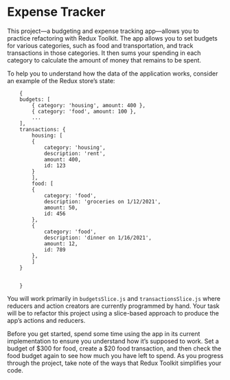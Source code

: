 # Expense Tracker

This project—a budgeting and expense tracking app—allows you to practice refactoring with Redux Toolkit. The app allows
you to set budgets for various categories, such as food and transportation, and track transactions in those categories.
It then sums your spending in each category to calculate the amount of money that remains to be spent.

To help you to understand how the data of the application works, consider an example of the Redux store’s state:

        {
        budgets: [
            { category: 'housing', amount: 400 },
            { category: 'food', amount: 100 },
            ...
        ],
        transactions: {
            housing: [
            {
                category: 'housing',
                description: 'rent',
                amount: 400,
                id: 123
            }
            ],
            food: [
            {
                category: 'food',
                description: 'groceries on 1/12/2021',
                amount: 50,
                id: 456
            },
            {
                category: 'food',
                description: 'dinner on 1/16/2021',
                amount: 12,
                id: 789
            },
            ]
        }


        }

You will work primarily in `budgetsSlice.js` and `transactionsSlice.js` where reducers and action creators are currently
programmed by hand. Your task will be to refactor this project using a slice-based approach to produce the app’s actions
and reducers.

Before you get started, spend some time using the app in its current implementation to ensure you understand how it’s
supposed to work. Set a budget of $300 for food, create a $20 food transaction, and then check the food budget again to
see how much you have left to spend. As you progress through the project, take note of the ways that Redux Toolkit
simplifies your code.
